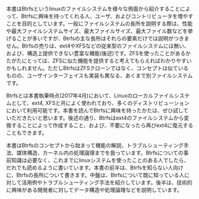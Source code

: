 本書はBtrfsというlinuxのファイルシステムを様々な側面から紹介することによって、Btrfsに興味を持ってくれる人、ユーザ、およびコントリビュータを増やすことを目的としています。一般にファイルシステムの長所を説明する際は、性能や最大ファイルシステムサイズ、最大ファイルサイズ、最大ファイル数などを挙げることが多いですが、Btrfsの主な長所はそれらの要素だけでは説明がつきません。Btrfsの売りは、ext4やXFSなどの従来型のファイルシステムには無い、および、構造上提供できない豊富な機能(後述)です。ZFSを使ったことがあるかたがたにとっては、ZFSに似た機能を提供すると考えてもらえればわかりやすいかもしれません。ただしBtrfsはZFSクローンではなく、コンセプトは似ているものの、ユーザインターフェイスも実装も異なる、あくまで別ファイルシステムです。

Btrfsとは本書執筆時点(2017年4月)において、Linuxのローカルファイルシステムとして、ext4, XFSと共によく使われており、多くのディストリビューションにおいて利用可能です。本書を読んでBtrfsに興味を持ったかたは、ぜひ試していただきたいと思います。後述の通り、Btrfsはext4のファイルシステムから変換することによって作成すること、および、不要になったら再びext4に復元することもできます。

本書はBtrfsのコンセプトから始まって機能の解説、トラブルシューティング手法、媒体構造、カーネル内の処理論理までを扱っています。Btrfsについての事前知識は必要なく、これまでにlinuxシステムを使ったことのある人でしたら、だれでも読めるように書いています。本書の前半は、Btrfsを知らない人向けに、Btrfsの長所について書きます。中盤は、Btrfsについて既に知っている人に対して活用例やトラブルシューティング手法を紹介しています。後半は、技術的に興味がある開発者に対してデータ構造や処理論理などを説明しています。
